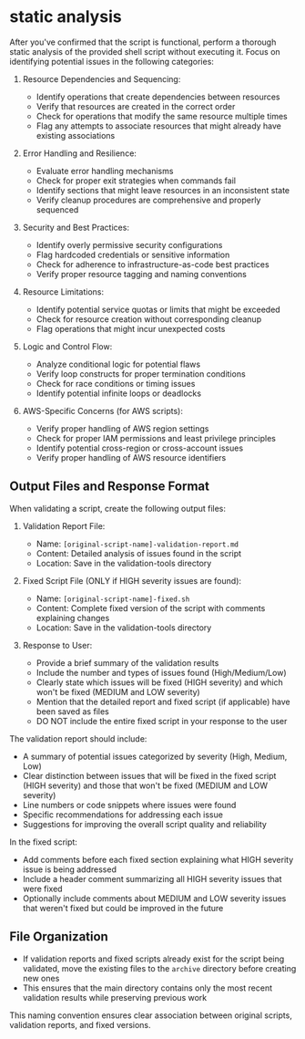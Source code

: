 
# static analysis

After you've confirmed that the script is functional, perform a thorough static analysis of the provided shell script without executing it. Focus on identifying potential issues in the following categories:

1. Resource Dependencies and Sequencing:
   - Identify operations that create dependencies between resources
   - Verify that resources are created in the correct order
   - Check for operations that modify the same resource multiple times
   - Flag any attempts to associate resources that might already have existing associations

2. Error Handling and Resilience:
   - Evaluate error handling mechanisms
   - Check for proper exit strategies when commands fail
   - Identify sections that might leave resources in an inconsistent state
   - Verify cleanup procedures are comprehensive and properly sequenced

3. Security and Best Practices:
   - Identify overly permissive security configurations
   - Flag hardcoded credentials or sensitive information
   - Check for adherence to infrastructure-as-code best practices
   - Verify proper resource tagging and naming conventions

4. Resource Limitations:
   - Identify potential service quotas or limits that might be exceeded
   - Check for resource creation without corresponding cleanup
   - Flag operations that might incur unexpected costs

5. Logic and Control Flow:
   - Analyze conditional logic for potential flaws
   - Verify loop constructs for proper termination conditions
   - Check for race conditions or timing issues
   - Identify potential infinite loops or deadlocks

6. AWS-Specific Concerns (for AWS scripts):
   - Verify proper handling of AWS region settings
   - Check for proper IAM permissions and least privilege principles
   - Identify potential cross-region or cross-account issues
   - Verify proper handling of AWS resource identifiers

## Output Files and Response Format

When validating a script, create the following output files:

1. Validation Report File:
   - Name: `[original-script-name]-validation-report.md`
   - Content: Detailed analysis of issues found in the script
   - Location: Save in the validation-tools directory

2. Fixed Script File (ONLY if HIGH severity issues are found):
   - Name: `[original-script-name]-fixed.sh`
   - Content: Complete fixed version of the script with comments explaining changes
   - Location: Save in the validation-tools directory

3. Response to User:
   - Provide a brief summary of the validation results
   - Include the number and types of issues found (High/Medium/Low)
   - Clearly state which issues will be fixed (HIGH severity) and which won't be fixed (MEDIUM and LOW severity)
   - Mention that the detailed report and fixed script (if applicable) have been saved as files
   - DO NOT include the entire fixed script in your response to the user

The validation report should include:
- A summary of potential issues categorized by severity (High, Medium, Low)
- Clear distinction between issues that will be fixed in the fixed script (HIGH severity) and those that won't be fixed (MEDIUM and LOW severity)
- Line numbers or code snippets where issues were found
- Specific recommendations for addressing each issue
- Suggestions for improving the overall script quality and reliability

In the fixed script:
- Add comments before each fixed section explaining what HIGH severity issue is being addressed
- Include a header comment summarizing all HIGH severity issues that were fixed
- Optionally include comments about MEDIUM and LOW severity issues that weren't fixed but could be improved in the future

## File Organization

- If validation reports and fixed scripts already exist for the script being validated, move the existing files to the `archive` directory before creating new ones
- This ensures that the main directory contains only the most recent validation results while preserving previous work

This naming convention ensures clear association between original scripts, validation reports, and fixed versions.

